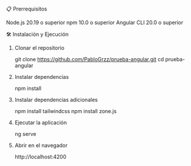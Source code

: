📋 Prerrequisitos

  Node.js 20.19 o superior
  npm 10.0 o superior
  Angular CLI 20.0 o superior

🛠️ Instalación y Ejecución

1. Clonar el repositorio

    git clone https://github.com/PabloGrzz/prueba-angular.git
    cd prueba-angular

2. Instalar dependencias

    npm install

3. Instalar dependencias adicionales

    npm install tailwindcss
    npm install zone.js

4. Ejecutar la aplicación
  
    ng serve

5. Abrir en el navegador

    http://localhost:4200
